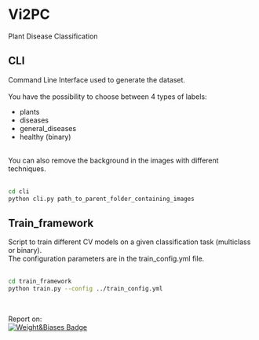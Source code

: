 # Vi2PC
Plant Disease Classification

## CLI
Command Line Interface used to generate the dataset.
<br>
<br>
You have the possibility to choose between 4 types of labels:<br>
- plants
- diseases
- general_diseases
- healthy (binary)
<br>
You can also remove the background in the images with different techniques.<br>
<br>

```bash
cd cli
python cli.py path_to_parent_folder_containing_images
```

## Train_framework
Script to train different CV models on a given classification task (multiclass or binary).<br>
The configuration parameters are in the train_config.yml file.
<br>
<br>
```bash
cd train_framework
python train.py --config ../train_config.yml
```
<br>

Report on:<br>
 <a href="https://wandb.ai/mjouffro/eval_models_pl_disease_disease-classification/reports/Plant-Disease-Classification--VmlldzoyMjc1OTQ5">
    <img src="https://camo.githubusercontent.com/5c70f08219d50671f896067e1024b0db9dfca119304d0d977cbf273565be32fc/68747470733a2f2f696d672e736869656c64732e696f2f7374617469632f76313f7374796c653d666f722d7468652d6261646765266d6573736167653d576569676874732b2532362b42696173657326636f6c6f723d323232323232266c6f676f3d576569676874732b2532362b426961736573266c6f676f436f6c6f723d464642453030266c6162656c3d" alt="Weight&Biases Badge"/>
  </a>

